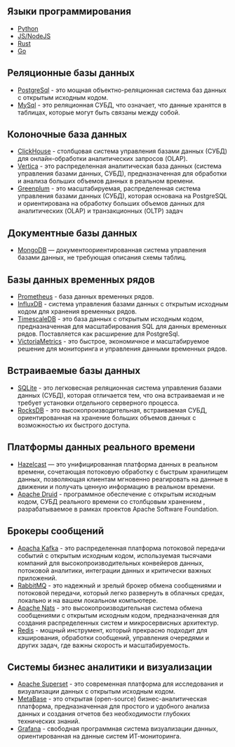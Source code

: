## Языки программирования

- [Python](https://www.python.org)
- [JS/NodeJS](https://nodejs.org/)
- [Rust](https://www.rust-lang.org)
- [Go](https://go.dev)

## Реляционные базы данных

- [PostgreSql](https://www.postgresql.org) - это мощная объектно-реляционная система баз данных с открытым исходным кодом.
- [MySql](https://www.mysql.com) - это реляционная СУБД, что означает, что данные хранятся в таблицах, которые могут быть связаны между собой.


## Колоночные база данных

- [ClickHouse](https://clickhouse.com) - столбцовая система управления базами данных (СУБД) для онлайн-обработки аналитических запросов (OLAP).
- [Vertica](https://www.vertica.com/v9/) - это распределенная аналитическая база данных (система управления базами данных, СУБД), предназначенная для обработки и анализа больших объемов данных в реальном времени.
- [Greenplum](https://greenplum.org) - это масштабируемая, распределенная система управления базами данных (СУБД), которая основана на PostgreSQL и ориентирована на обработку больших объемов данных для аналитических (OLAP) и транзакционных (OLTP) задач


## Документные базы данных

- [MongoDB](https://www.mongodb.com) — документоориентированная система управления базами данных, не требующая описания схемы таблиц.

## Базы данных временных рядов

- [Prometheus](https://prometheus.io) - база данных временных рядов.
- [InfluxDB](https://www.influxdata.com) - система управления базами данных с открытым исходным кодом для хранения временных рядов.
- [TimescaleDB](https://www.timescale.com) - это база данных с открытым исходным кодом, предназначенная для масштабирования SQL для данных временных рядов. Поставляется как расширение для PostgreSql.
- [VictoriaMetrics](https://victoriametrics.com) - это быстрое, экономичное и масштабируемое решение для мониторинга и управления данными временных рядов.

## Встраиваемые базы данных

- [SQLite](https://www.sqlite.org) - это легковесная реляционная система управления базами данных (СУБД), которая отличается тем, что она встраиваемая и не требует установки отдельного серверного процесса.
- [RocksDB](http://rocksdb.org) - это высокопроизводительная, встраиваемая СУБД, ориентированная на хранение больших объемов данных с возможностью их быстрого доступа.

## Платформы данных реального времени

- [Hazelcast](https://hazelcast.com) — это унифицированная платформа данных в реальном времени, сочетающая потоковую обработку с быстрым хранилищем данных, позволяющая клиентам мгновенно реагировать на данные в движении и получать ценную информацию в реальном времени.
- [Apache Druid](https://druid.apache.org) - программное обеспечение с открытым исходным кодом, СУБД реального времени со столбцовым хранением , разрабатываемое в рамках проектов Apache Software Foundation.

## Брокеры сообщений

- [Apacha Kafka](https://kafka.apache.org) - это распределенная платформа потоковой передачи событий с открытым исходным кодом, используемая тысячами компаний для высокопроизводительных конвейеров данных, потоковой аналитики, интеграции данных и критически важных приложений.
- [RabbitMQ](https://www.rabbitmq.com) - это надежный и зрелый брокер обмена сообщениями и потоковой передачи, который легко развернуть в облачных средах, локально и на вашем локальном компьютере.
- [Apache Nats](https://nats.io) - это высокопроизводительная система обмена сообщениями с открытым исходным кодом, предназначенная для создания распределенных систем и микросервисных архитектур.
- [Redis](https://redis.io) -  мощный инструмент, который прекрасно подходит для кэширования, обработки сообщений, управления очередями и других задач, где важны скорость и масштабируемость.

## Системы бизнес аналитики и визуализации

- [Apache Superset](https://superset.apache.org) - это современная платформа для исследования и визуализации данных с открытым исходным кодом.
- [MetaBase](https://www.metabase.com) - это открытая (open-source) бизнес-аналитическая платформа, предназначенная для простого и удобного анализа данных и создания отчетов без необходимости глубоких технических знаний.
- [Grafana](https://grafana.com) - свободная программная система визуализации данных, ориентированная на данные систем ИТ-мониторинга.
